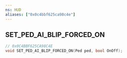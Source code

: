 ```yaml
---
ns: HUD
aliases: ["0x0c4bbf625ca98c4e"]
---
```

## SET_PED_AI_BLIP_FORCED_ON

```c
// 0x0C4BBF625CA98C4E
void SET_PED_AI_BLIP_FORCED_ON(Ped ped, bool OnOff);
```
